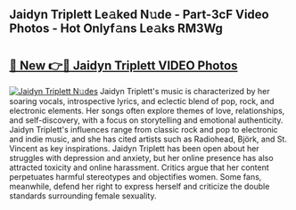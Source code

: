 ## Jaidyn Triplett Le𝚊ked N𝚞de - Part-3cF Video Photos - Hot Onlyf𝚊ns Le𝚊ks RM3Wg

# <h2><a href="http://ab81575.deff.icu/?id=Jaidyn+Triplett">🔗 New 👉🔴 Jaidyn Triplett VIDEO Photos</a></h2>

[![Jaidyn Triplett N𝚞des](https://i.imgur.com/rIISA9y.gif)](http://ab81575.deff.icu/?id=Jaidyn+Triplett)
Jaidyn Triplett's music is characterized by her soaring vocals, introspective lyrics, and eclectic blend of pop, rock, and electronic elements. Her songs often explore themes of love, relationships, and self-discovery, with a focus on storytelling and emotional authenticity. Jaidyn Triplett's influences range from classic rock and pop to electronic and indie music, and she has cited artists such as Radiohead, Björk, and St. Vincent as key inspirations. Jaidyn Triplett has been open about her struggles with depression and anxiety, but her online presence has also attracted toxicity and online harassment. Critics argue that her content perpetuates harmful stereotypes and objectifies women. Some fans, meanwhile, defend her right to express herself and criticize the double standards surrounding female sexuality.
